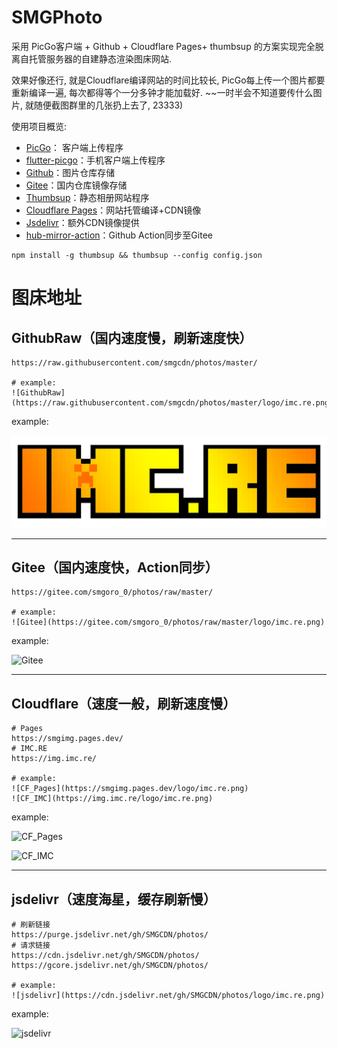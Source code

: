 # SMGPhoto

采用 PicGo客户端 + Github + Cloudflare Pages+ thumbsup 的方案实现完全脱离自托管服务器的自建静态渲染图床网站.

<!-- more -->

效果好像还行, 就是Cloudflare编译网站的时间比较长, PicGo每上传一个图片都要重新编译一遍, 每次都得等个一分多钟才能加载好. ~~一时半会不知道要传什么图片, 就随便截图群里的几张扔上去了, 23333)

使用项目概览: 
- [PicGo](https://github.com/Molunerfinn/PicGo/)： 客户端上传程序
- [flutter-picgo](https://github.com/PicGo/flutter-picgo)：手机客户端上传程序
- [Github](https://github.com/)：图片仓库存储
- [Gitee](https://gitee.com)：国内仓库镜像存储
- [Thumbsup](https://github.com/thumbsup/thumbsup)：静态相册网站程序
- [Cloudflare Pages](https://pages.cloudflare.com/)：网站托管编译+CDN镜像
- [Jsdelivr](https://www.jsdelivr.com/)：额外CDN镜像提供
- [hub-mirror-action](https://github.com/Yikun/hub-mirror-action)：Github Action同步至Gitee

```
npm install -g thumbsup && thumbsup --config config.json
```

# 图床地址

## GithubRaw（国内速度慢，刷新速度快）

```
https://raw.githubusercontent.com/smgcdn/photos/master/

# example:
![GithubRaw](https://raw.githubusercontent.com/smgcdn/photos/master/logo/imc.re.png)
```

example:

![GithubRaw](https://raw.githubusercontent.com/smgcdn/photos/master/logo/imc.re.png)

-------

## Gitee（国内速度快，Action同步）
```
https://gitee.com/smgoro_0/photos/raw/master/

# example:
![Gitee](https://gitee.com/smgoro_0/photos/raw/master/logo/imc.re.png)
```
example:

![Gitee](https://gitee.com/smgoro_0/photos/raw/master/logo/imc.re.png)

-------

## Cloudflare（速度一般，刷新速度慢）

```
# Pages
https://smgimg.pages.dev/
# IMC.RE
https://img.imc.re/

# example:
![CF_Pages](https://smgimg.pages.dev/logo/imc.re.png)
![CF_IMC](https://img.imc.re/logo/imc.re.png)
```

example:

![CF_Pages](https://smgimg.pages.dev/logo/imc.re.png)

![CF_IMC](https://img.imc.re/logo/imc.re.png)

-------

## jsdelivr（速度海星，缓存刷新慢）

```
# 刷新链接
https://purge.jsdelivr.net/gh/SMGCDN/photos/
# 请求链接
https://cdn.jsdelivr.net/gh/SMGCDN/photos/
https://gcore.jsdelivr.net/gh/SMGCDN/photos/

# example:
![jsdelivr](https://cdn.jsdelivr.net/gh/SMGCDN/photos/logo/imc.re.png)
```

example:

![jsdelivr](https://cdn.jsdelivr.net/gh/SMGCDN/photos/logo/imc.re.png)